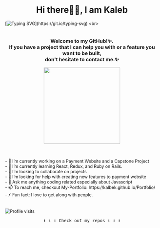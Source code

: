 <h1 align='center' style = 'margin-top:50px'>Hi there👋🏾, I am Kaleb</h1>

[![Typing SVG](https://readme-typing-svg.demolab.com?font=Fira+Code&size=40&pause=1000&center=true&vCenter=true&width=1000&height=52&lines=I+am+a+Software+Developer;Full+of+brilliant+ideas✨.;)](https://git.io/typing-svg)
<br>

<p align="center">
   <h1>
   </h2>
</p>

<h3 align='center'> Welcome to my GitHub!✨. <br>If you have a project that I can help you with or a feature you want to be built,<br> don't hesitate to contact me.✨ </h3>
 

<p align="center">
  <img width="250" src="https://media.giphy.com/media/jIgXf4hgbHCeKiXpvt/giphy.gif">
   <!--img width="250" src="https://media.giphy.com/media/h6sAj4AxXB2DkewTZU/giphy.gif"-->
</p>

<br>
<br>
<div>
- 🔭 I’m currently working on a Payment Website and a Capstone Project<br>
- 🌱 I’m currently learning React, Redux, and Ruby on Rails. <br>
- 👯 I’m looking to collaborate on projects<br>
- 🤔 I’m looking for help with creating new features to payment website<br>
- 💬 Ask me anything coding related especially about Javascript<br>
- 📫 To reach me, checkout My-Portfolio: https://kalbek.github.io/Portfolio/<br>
- ⚡ Fun fact: I love to get along with people.
</div>
<br>
<p align="left"> <img src="https://komarev.com/ghpvc/?username=kalbek&label=Profile%20views&color=0e75b6&style=flat" alt="Profile visits" /> </p>

<p align="center"><samp>
⬇️ ⬇️ ⬇️ Check out my repos ⬇️ ⬇️ ⬇️  
  </samp>
</p>

 
